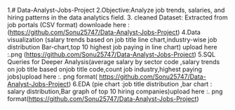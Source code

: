 1.# Data-Analyst-Jobs-Project
2.Objective:Analyze job trends, salaries, and hiring patterns in the data analytics field.
3. cleaned Dataset: Extracted from job portals (CSV format) downloade here :(https://github.com/Sonu25747/Data-Analyst-Jobs-Project)
4.Data visualization (salary trends based on job title line chart,industry-wise job distribution Bar-chart,top 10 highest job paying in line chart) upload here :.png (https://github.com/Sonu25747/Data-Analyst-Jobs-Project)
5.SQL Queries for Deeper Analysis(average salary by sector code ,salary trends on job title based onjob title code,count job industry,highest paying jobs)upload here :. png format( https://github.com/Sonu25747/Data-Analyst-Jobs-Project)
6.EDA (pie chart :job title distribution ,bar chart : salary distribution,Bar graph of top 10 hiring companies)upload here :. png format(https://github.com/Sonu25747/Data-Analyst-Jobs-Project)
